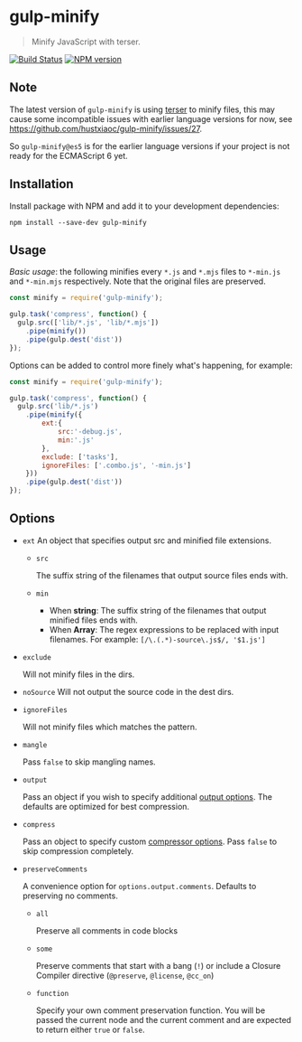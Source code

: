 # gulp-minify

> Minify JavaScript with terser.

[![Build Status](https://travis-ci.org/hustxiaoc/gulp-minify.svg?branch=master)](https://travis-ci.org/hustxiaoc/gulp-minify)
[![NPM version](https://badge.fury.io/js/gulp-minify.svg)](http://badge.fury.io/js/gulp-minify)

## Note

The latest version of  `gulp-minify` is using [terser](https://www.npmjs.com/package/terser) to minify files, this may cause some incompatible issues with earlier language versions for now, see https://github.com/hustxiaoc/gulp-minify/issues/27.

So `gulp-minify@es5` is for the earlier language versions if your project is not ready for the ECMAScript 6 yet.

## Installation

Install package with NPM and add it to your development dependencies:

`npm install --save-dev gulp-minify`

## Usage

_Basic usage_: the following minifies every `*.js` and `*.mjs` files to `*-min.js` and `*-min.mjs` respectively. Note that the original files are preserved.

```javascript
const minify = require('gulp-minify');

gulp.task('compress', function() {
  gulp.src(['lib/*.js', 'lib/*.mjs'])
    .pipe(minify())
    .pipe(gulp.dest('dist'))
});
```

Options can be added to control more finely what's happening, for example:

```javascript
const minify = require('gulp-minify');

gulp.task('compress', function() {
  gulp.src('lib/*.js')
    .pipe(minify({
        ext:{
            src:'-debug.js',
            min:'.js'
        },
        exclude: ['tasks'],
        ignoreFiles: ['.combo.js', '-min.js']
    }))
    .pipe(gulp.dest('dist'))
});
```

## Options

- `ext`
    An object that specifies output src and minified file extensions.

    - `src`

        The suffix string of the filenames that output source files ends with.

    - `min`

        - When **string**: The suffix string of the filenames that output minified files ends with.
        - When **Array**: The regex expressions to be replaced with input filenames. For example: `[/\.(.*)-source\.js$/, '$1.js']`

- `exclude`

    Will not minify files in the dirs.

- `noSource`
    Will not output the source code in the dest dirs.

- `ignoreFiles`

    Will not minify files which matches the pattern.

- `mangle`

    Pass `false` to skip mangling names.

- `output`

    Pass an object if you wish to specify additional [output
    options](http://lisperator.net/uglifyjs/codegen). The defaults are
    optimized for best compression.

- `compress`

    Pass an object to specify custom [compressor
    options](http://lisperator.net/uglifyjs/compress). Pass `false` to skip
    compression completely.

- `preserveComments`

    A convenience option for `options.output.comments`. Defaults to preserving no
    comments.

    - `all`

        Preserve all comments in code blocks

    - `some`

        Preserve comments that start with a bang (`!`) or include a Closure
        Compiler directive (`@preserve`, `@license`, `@cc_on`)

    - `function`

        Specify your own comment preservation function. You will be passed the
        current node and the current comment and are expected to return either
        `true` or `false`.
